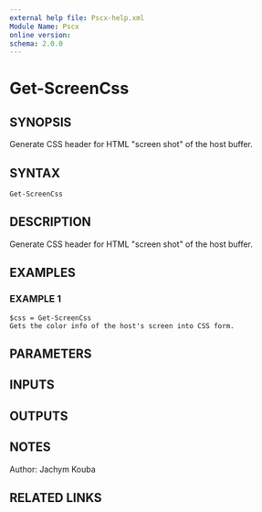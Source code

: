 ```yaml
---
external help file: Pscx-help.xml
Module Name: Pscx
online version:
schema: 2.0.0
---
```


# Get-ScreenCss

## SYNOPSIS
Generate CSS header for HTML "screen shot" of the host buffer.

## SYNTAX

```
Get-ScreenCss
```

## DESCRIPTION
Generate CSS header for HTML "screen shot" of the host buffer.

## EXAMPLES

### EXAMPLE 1
```
$css = Get-ScreenCss
Gets the color info of the host's screen into CSS form.
```

## PARAMETERS

## INPUTS

## OUTPUTS

## NOTES
Author: Jachym Kouba

## RELATED LINKS
